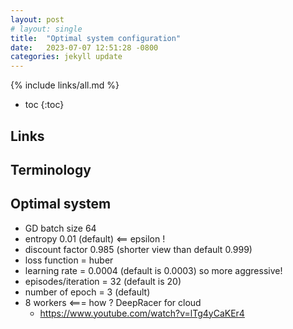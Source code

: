 ```yaml
---
layout: post
# layout: single
title:  "Optimal system configuration"
date:   2023-07-07 12:51:28 -0800
categories: jekyll update
---
```


{% include links/all.md %}

* toc
{:toc}


## Links

## Terminology

## Optimal system

 * GD batch size 64
 * entropy 0.01 (default)  <== epsilon !
 * discount factor 0.985 (shorter view than default 0.999)
 * loss function = huber
 * learning rate = 0.0004 (default is 0.0003) so more aggressive!
 * episodes/iteration = 32 (default is 20)
 * number of epoch = 3 (default)
 * 8 workers   <=== how ? DeepRacer for cloud
   * https://www.youtube.com/watch?v=lTg4yCaKEr4
